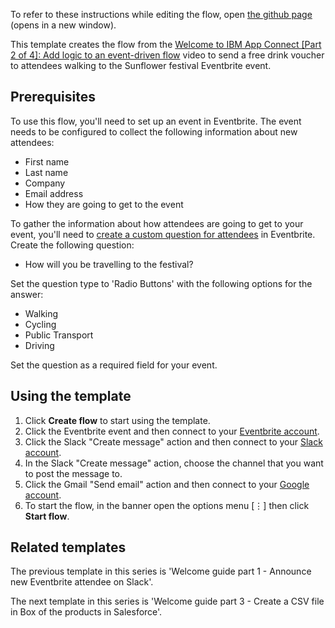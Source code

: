 To refer to these instructions while editing the flow, open [the github page](https://github.com/ot4i/app-connect-templates/blob/master/resources/markdown/Welcome%20guide%20part%202%20-%20Announce%20new%20Eventbrite%20attendee%20on%20Slack%20and%20send%20voucher_instructions.md) (opens in a new window).

This template creates the flow from the [Welcome to IBM App Connect \[Part 2 of 4\]: Add logic to an event-driven flow](https://www.youtube.com/watch?v=FpZNNginPAM&list=PLzpeuWUENMK2Q77xr7QkvLxU5YxOJxVSH) video to send a free drink voucher to attendees walking to the Sunflower festival Eventbrite event.

## Prerequisites

To use this flow, you'll need to set up an event in Eventbrite. The event needs to be configured to collect the following information about new attendees:
* First name
* Last name
* Company
* Email address
* How they are going to get to the event

To gather the information about how attendees are going to get to your event, you'll need to [create a custom question for attendees](https://www.eventbrite.com/support/articles/en_US/How_To/how-to-create-custom-questions-for-attendees) in Eventbrite. Create the following question:
* How will you be travelling to the festival?

Set the question type to 'Radio Buttons' with the following options for the answer:
* Walking
* Cycling
* Public Transport
* Driving

Set the question as a required field for your event.

## Using the template

1. Click **Create flow** to start using the template.
1. Click the Eventbrite event and then connect to your [Eventbrite account](https://www.ibm.com/docs/en/app-connect/cloud?topic=apps-eventbrite).
1. Click the Slack "Create message" action and then connect to your [Slack account](https://www.ibm.com/docs/en/app-connect/cloud?topic=apps-slack).
1. In the Slack "Create message" action, choose the channel that you want to post the message to.
1. Click the Gmail "Send email" action and then connect to your [Google account](https://www.ibm.com/docs/en/app-connect/cloud?topic=apps-gmail).
1. To start the flow, in the banner open the options menu [&#8942;] then click **Start flow**.

## Related templates

The previous template in this series is 'Welcome guide part 1 - Announce new Eventbrite attendee on Slack'.


The next template in this series is 'Welcome guide part 3 - Create a CSV file in Box of the products in Salesforce'.

